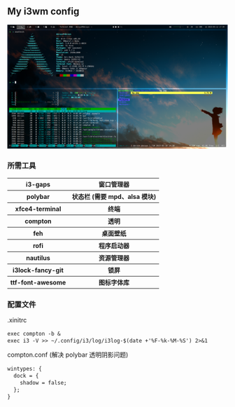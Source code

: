## My i3wm config

![preview](preview.png)

### 所需工具
<table>
  <tr>
    <th>i3-gaps</th>
    <th>窗口管理器</th>
  </tr>
  <tr>
    <th>polybar</th>
    <th>状态栏 (需要 mpd、alsa 模块)</th>
  </tr>
  <tr>
    <th>xfce4-terminal</th>
    <th>终端</th>
  </tr>
  <tr>
    <th>compton</th>
    <th>透明</th>
  </tr>
  <tr>
    <th>feh</th>
    <th>桌面壁纸</th>
  </tr>
  <tr>
    <th>rofi</th>
    <th>程序启动器</th>
  </tr>
  <tr>
    <th>nautilus</th>
    <th>资源管理器</th>
  </tr>
  <tr>
    <th>i3lock-fancy-git</th>
    <th>锁屏</th>
  </tr>
  <tr>
    <th>ttf-font-awesome</th>
    <th>图标字体库</th>
  </tr>
</table>

### 配置文件
.xinitrc
```
exec compton -b &
exec i3 -V >> ~/.config/i3/log/i3log-$(date +'%F-%k-%M-%S') 2>&1
```

compton.conf (解决 polybar 透明阴影问题)
```
wintypes: {
  dock = {
    shadow = false;
  };
}
```
